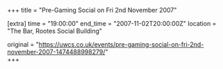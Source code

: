 +++
title = "Pre-Gaming Social on Fri 2nd November 2007"

[extra]
time = "19:00:00"
end_time = "2007-11-02T20:00:00Z"
location = "The Bar, Rootes Social Building"

original = "https://uwcs.co.uk/events/pre-gaming-social-on-fri-2nd-november-2007-1474488998279/"    
+++



